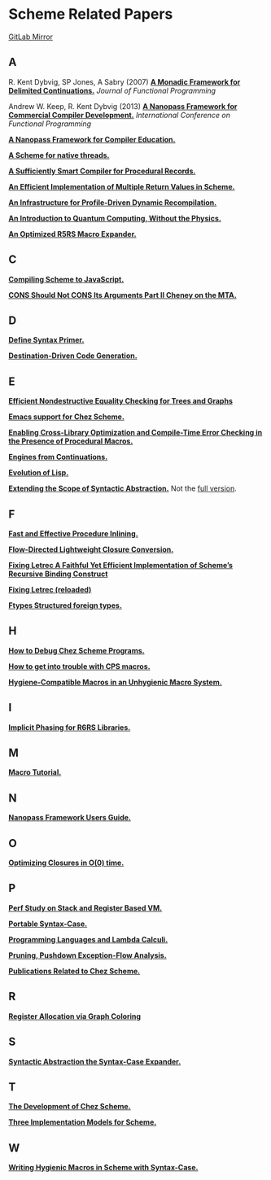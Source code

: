 # Scheme Related Papers

[GitLab Mirror](https://guenchi.gitlab.io/Scheme/)

## A

R. Kent Dybvig, SP Jones, A Sabry (2007) **[A Monadic Framework for Delimited Continuations.](doc/A%20Monadic%20Framework%20for%20Delimited%20Continuations.pdf)** _Journal of Functional Programming_

Andrew W. Keep, R. Kent Dybvig (2013) **[A Nanopass Framework for Commercial Compiler Development.](doc/A%20Nanopass%20Framework%20for%20Commercial%20Compiler%20Development.pdf.pdf)**  _International Conference on Functional Programming_

**[A Nanopass Framework for Compiler Education.](doc/A%20Nanopass%20Framework%20for%20Compiler%20Education.pdf.pdf)**

**[A Scheme for native threads.](doc/A%20Scheme%20for%20native%20threads.pdf)**

**[A Sufficiently Smart Compiler for Procedural Records.](doc/A%20Sufficiently%20Smart%20Compiler%20for%20Procedural%20Records.pdf)**

**[An Efficient Implementation of Multiple Return Values in Scheme.](doc/An%20Efficient%20Implementation%20of%20Multiple%20Return%20Values%20in%20Scheme.pdf)**

**[An Infrastructure for Profile-Driven Dynamic Recompilation.](doc/An%20Infrastructure%20for%20Profile-Driven%20Dynamic%20Recompilation.pdf)**

**[An Introduction to Quantum Computing, Without the Physics.](doc/An%20Introduction%20to%20Quantum%20Computing,%20Without%20the%20Physics.pdf)**

**[An Optimized R5RS Macro Expander.](doc/An%20Optimized%20R5RS%20Macro%20Expander.pdf)**

## C

**[Compiling Scheme to JavaScript.](doc/Compiling%20Scheme%20to%20JavaScript.pdf)**

**[CONS Should Not CONS Its Arguments Part II Cheney on the MTA.](doc/CONS%20Should%20Not%20CONS%20Its%20Arguments%20Part%20II%20Cheney%20on%20the%20MTA.pdf)**

## D

**[Define Syntax Primer.](doc/Define%20Syntax%20Primer.txt)**

**[Destination-Driven Code Generation.](doc/Destination-Driven%20Code%20Generation.pdf)**

## E

**[Efficient Nondestructive Equality Checking for Trees and Graphs](doc/Efficient%20Nondestructive%20Equality%20Checking%20for%20Trees%20and%20Graphs.pdf)**

**[Emacs support for  Chez Scheme.](doc/Emacs%20support%20for%20%20Chez%20Scheme.md)**

**[Enabling Cross-Library Optimization and Compile-Time Error Checking in the Presence of Procedural Macros.](doc/Enabling%20Cross-Library%20Optimization%20and%20Compile-Time%20Error%20Checking%20in%20the%20Presence%20of%20Procedural%20Macros.pdf)**

**[Engines from Continuations.](doc/Engines%20from%20Continuations.pdf)**

**[Evolution of Lisp.](doc/Evolution%20of%20Lisp.pdf)**

**[Extending the Scope of Syntactic Abstraction.](doc/Extending%20the%20Scope%20of%20Syntactic%20Abstraction.pdf)** Not the [full version](http://citeseerx.ist.psu.edu/viewdoc/download?doi=10.1.1.71.363&rep=rep1&type=pdf).

## F

**[Fast and Effective Procedure Inlining.](doc/Fast%20and%20Effective%20Procedure%20Inlining.pdf)**

**[Flow-Directed Lightweight Closure Conversion.](doc/Flow-Directed%20Lightweight%20Closure%20Conversion.pdf)**

**[Fixing Letrec A Faithful Yet Efficient Implementation of Scheme’s Recursive Binding Construct](doc/Fixing%20Letrec%20A%20Faithful%20Yet%20Efficient%20Implementation%20of%20Scheme’s%20Recursive%20Binding%20Construct.pdf)**

**[Fixing Letrec (reloaded)](doc/Fixing%20Letrec%20(reloaded).pdf)**

**[Ftypes Structured foreign types.](doc/Ftypes%20Structured%20foreign%20types.pdf)**

## H

**[How to Debug Chez Scheme Programs.](doc/How%20to%20Debug%20Chez%20Scheme%20Programs.md)**

**[How to get into trouble with CPS macros.](doc/How%20to%20get%20into%20trouble%20with%20CPS%20macros.pdf)**

**[Hygiene-Compatible Macros in an Unhygienic Macro System.](doc/Hygiene-Compatible%20Macros%20in%20an%20Unhygienic%20Macro%20System.pdf)**

## I

**[Implicit Phasing for R6RS Libraries.](doc/Implicit%20Phasing%20for%20R6RS%20Libraries.pdf)**

## M

**[Macro Tutorial.](doc/Macro%20Tutorial.pdf)**

## N

**[Nanopass Framework Users Guide.](doc/Nanopass%20Framework%20Users%20Guide.pdf)**

## O

**[Optimizing Closures in O(0) time.](doc/Optimizing%20Closures%20in%20O(0)%20time.pdf)**

## P

**[Perf Study on Stack and Register Based VM.](doc/Perf%20Study%20on%20Stack%20and%20Register%20Based%20VM.pdf)**

**[Portable Syntax-Case.](doc/Portable%20Syntax-Case.md)**

**[Programming Languages and Lambda Calculi.](doc/Programming%20Languages%20and%20Lambda%20Calculi.pdf)**

**[Pruning, Pushdown Exception-Flow Analysis.](doc/Pruning,%20Pushdown%20Exception-Flow%20Analysis.pdf)**

**[Publications Related to Chez Scheme.](Publications%20Related%20to%20Chez%20Scheme.md)**

## R

**[Register Allocation via Graph Coloring](doc/Register%20Allocation%20via%20Graph%20Coloring.pdf)**

## S

**[Syntactic Abstraction the Syntax-Case Expander.](doc/Syntactic%20Abstraction%20the%20Syntax-Case%20Expander.pdf)**

## T

**[The Development of Chez Scheme.](doc/The%20Development%20of%20Chez%20Scheme.pdf)**

**[Three Implementation Models for Scheme.](doc/Three%20Implementation%20Models%20for%20Scheme.pdf)**

## W

**[Writing Hygienic Macros in Scheme with Syntax-Case.](doc/Writing%20Hygienic%20Macros%20in%20Scheme%20with%20Syntax-Case.pdf)**

















